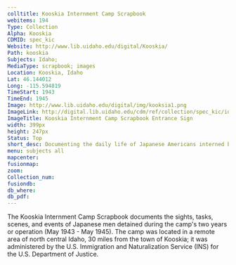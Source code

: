 ```yaml
---
colltitle: Kooskia Internment Camp Scrapbook
webitems: 194
Type: Collection
Alpha: Kooskia
CDMID: spec_kic
Website: http://www.lib.uidaho.edu/digital/Kooskia/
Path: kooskia
Subjects: Idaho; 
MediaType: scrapbook; images
Location: Kooskia, Idaho
Lat: 46.144012
Long: -115.594819
TimeStart: 1943
TimeEnd: 1945
Image: http://www.lib.uidaho.edu/digital/img/kooksia1.png
ImageLink: http://digital.lib.uidaho.edu/cdm/ref/collection/spec_kic/id/786
ImageTitle: Kooskia Internment Camp Scrapbook Entrance Sign
width: 399px
height: 247px
Status: Top
short_desc: Documenting the daily life of Japanese Americans interned by the US Government near Kooskia, ID durning World War II
menu: subjects all
mapcenter: 
fusionmap: 
zoom: 
Collection_num: 
fusiondb: 
db_where: 
db_pdf: 
---
```

The Kooskia Internment Camp Scrapbook documents the sights, tasks, scenes, and events of Japanese men detained during the camp's two years or operation (May 1943 - May 1945). The camp was located in a remote area of north central Idaho, 30 miles from the town of Kooskia; it was administered by the U.S. Immigration and Naturalization Service (INS) for the U.S. Department of Justice.